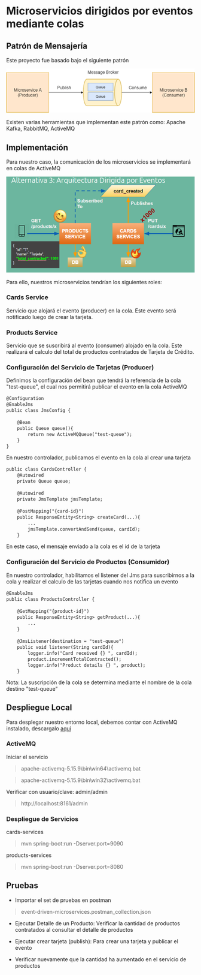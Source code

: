 # Microservicios dirigidos por eventos mediante colas

## Patrón de Mensajería
Este proyecto fue basado bajo el siguiente patrón

![Messaging Pattern](messaging_pattern.png)

Existen varias herramientas que implementan este patrón como: 
Apache Kafka, RabbitMQ, ActiveMQ

## Implementación
Para nuestro caso, la comunicación de los microservicios se 
implementará en colas de ActiveMQ

![Demo Implementation](demo_implementation.png)

Para ello, nuestros microservicios tendrían los siguientes roles:

### Cards Service
Servicio que alojará el evento (producer) en la cola.
Este evento será notificado luego de crear la tarjeta.

### Products Service
Servicio que se suscribirá al evento (consumer) 
alojado en la cola. Este realizará el calculo del total de productos 
contratados de Tarjeta de Crédito.

### Configuración del Servicio de Tarjetas (Producer)
Definimos la configuración del bean que tendrá la referencia 
de la cola "test-queue", el cual nos permitirá publicar el 
evento en la cola ActiveMQ

```
@Configuration
@EnableJms
public class JmsConfig {

    @Bean
    public Queue queue(){
        return new ActiveMQQueue("test-queue");
    }
}
```

En nuestro controlador, publicamos el evento en la cola 
al crear una tarjeta 

```
public class CardsController {
    @Autowired
    private Queue queue;

    @Autowired
    private JmsTemplate jmsTemplate;
    
    @PostMapping("{card-id}")
    public ResponseEntity<String> createCard(...){
        ...
        jmsTemplate.convertAndSend(queue, cardId);
    }
```

En este caso, el mensaje enviado a la cola es el id de la tarjeta

### Configuración del Servicio de Productos (Consumidor)
En nuestro controlador, habilitamos el listener del Jms para suscribirnos
a la cola y realizar el calculo de las tarjetas cuando nos notifica un evento
```
@EnableJms
public class ProductsController {

    @GetMapping("{product-id}")
    public ResponseEntity<String> getProduct(...){
        ...
    }

    @JmsListener(destination = "test-queue")
    public void listener(String cardId){
        logger.info("Card received {} ", cardId);
        product.incrementTotalContracted();
        logger.info("Product details {} ", product);
    }
```
Nota: La suscripción de la cola se determina mediante el nombre de la cola destino "test-queue"

## Despliegue Local
Para desplegar nuestro entorno local, debemos contar con ActiveMQ 
instalado, descargalo [aquí](https://activemq.apache.org/components/classic/download/)

### ActiveMQ
Iniciar el servicio
>apache-activemq-5.15.9\bin\win64\activemq.bat

>apache-activemq-5.15.9\bin\win32\activemq.bat

Verificar con usuario/clave: admin/admin
>http://localhost:8161/admin

### Despliegue de Servicios

cards-services
> mvn spring-boot:run -Dserver.port=9090

products-services
> mvn spring-boot:run -Dserver.port=8080


## Pruebas

- Importar el set de pruebas en postman
>event-driven-microservices.postman_collection.json

- Ejecutar Detalle de un Producto:
Verificar la cantidad de productos contratados al 
consultar el detalle de productos

- Ejecutar crear tarjeta (publish):
Para crear una tarjeta y publicar el evento

- Verificar nuevamente que la cantidad ha aumentado en 
el servicio de productos